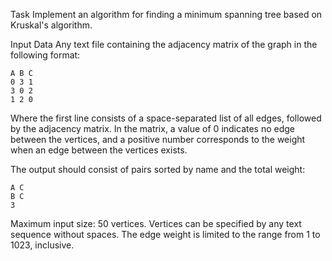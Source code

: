 Task
Implement an algorithm for finding a minimum spanning tree based on Kruskal's algorithm.

Input Data
Any text file containing the adjacency matrix of the graph in the following format:

```
A B C
0 3 1
3 0 2
1 2 0
```

Where the first line consists of a space-separated list of all edges, followed by the adjacency matrix. In the matrix, a value of 0 indicates no edge between the vertices, and a positive number corresponds to the weight when an edge between the vertices exists.

The output should consist of pairs sorted by name and the total weight:

```
A C
B C
3
```

Maximum input size: 50 vertices. Vertices can be specified by any text sequence without spaces. The edge weight is limited to the range from 1 to 1023, inclusive.